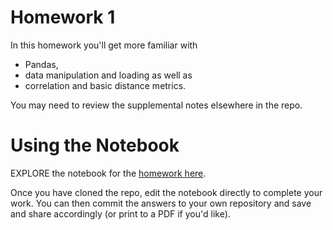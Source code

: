
# Homework 1

In this homework you'll get more familiar with
* Pandas,
* data manipulation and loading as well as
* correlation and basic distance metrics.

You may need to review the supplemental notes elsewhere in the repo.

# Using the Notebook

EXPLORE the notebook for the [homework here](Homework1.ipynb).

Once you have cloned the repo, edit the notebook directly to complete your work.  You can then commit the answers to your own repository and save and share accordingly (or print to a PDF if you'd like).

